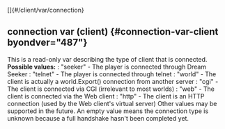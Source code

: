 []{#/client/var/connection}
  ## connection var (client) {#connection-var-client byondver="487"}
  This is a read-only var describing the type of client that is connected.
  **Possible values:**
  :   \"seeker\" - The player is connected through Dream Seeker
  :   \"telnet\" - The player is connected through telnet
  :   \"world\" - The client is actually a world.Export() connection from
      another server
  :   \"cgi\" - The client is connected via CGI (irrelevant to most
      worlds)
  :   \"web\" - The client is connected via the Web client
  :   \"http\" - The client is an HTTP connection (used by the Web
      client\'s virtual server)
  Other values may be supported in the future.
  An empty value means the connection type is unknown because a full
  handshake hasn\'t been completed yet.